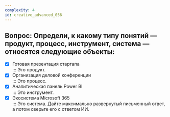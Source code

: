 ```yaml
---
complexity: 4
id: creative_advanced_056
---
```

## Вопрос: Определи, к какому типу понятий — продукт, процесс, инструмент, система — относятся следующие объекты:

- [x] Готовая презентация стартапа  
  ::: Это продукт.  
- [x] Организация деловой конференции  
  ::: Это процесс.  
- [x] Аналитическая панель Power BI  
  ::: Это инструмент.  
- [x] Экосистема Microsoft 365  
  ::: Это система. Дайте максимально развернутый письменный ответ, а потом сверьте его с ответом ИИ.